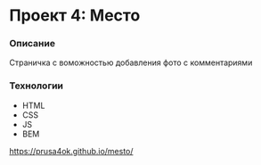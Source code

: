 # Проект 4: Место

### Описание

Страничка с воможностью добавления фото с комментариями

### Технологии

* HTML
* CSS
* JS
* BEM

https://prusa4ok.github.io/mesto/
